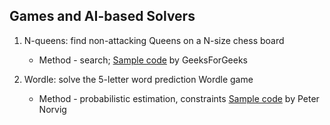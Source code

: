 ## Games and AI-based Solvers

1. N-queens: find non-attacking Queens on a N-size chess board
   * Method - search; [Sample code](https://www.geeksforgeeks.org/python-program-for-n-queen-problem-backtracking-3/) by GeeksForGeeks

2. Wordle: solve the 5-letter word prediction Wordle game
   * Method - probabilistic estimation, constraints [Sample code](https://github.com/norvig/pytudes/blob/main/ipynb/Wordle.ipynb) by Peter Norvig


